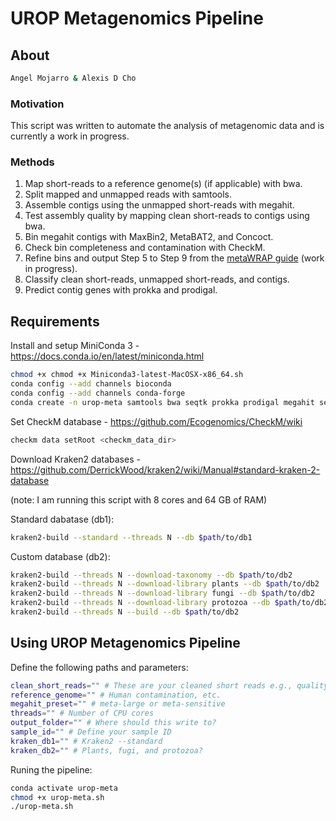 # UROP Metagenomics Pipeline
 
## About
``` bash
Angel Mojarro & Alexis D Cho
```
### Motivation

This script was written to automate the analysis of metagenomic data and is currently a work in progress. 

### Methods

1. Map short-reads to a reference genome(s) (if applicable) with bwa.
2. Split mapped and unmapped reads with samtools.
3. Assemble contigs using the unmapped short-reads with megahit.
4. Test assembly quality by mapping clean short-reads to contigs using bwa.
5. Bin megahit contigs with MaxBin2, MetaBAT2, and Concoct.
6. Check bin completeness and contamination with CheckM.
7. Refine bins and output Step 5 to Step 9 from the [metaWRAP guide](https://github.com/bxlab/metaWRAP/blob/master/Usage_tutorial.md) (work in progress).
8. Classify clean short-reads, unmapped short-reads, and contigs.
9. Predict contig genes with prokka and prodigal.

## Requirements
Install and setup MiniConda 3 - https://docs.conda.io/en/latest/miniconda.html
``` bash
chmod +x chmod +x Miniconda3-latest-MacOSX-x86_64.sh
conda config --add channels bioconda
conda config --add channels conda-forge
conda create -n urop-meta samtools bwa seqtk prokka prodigal megahit seqtk kraken2 maxbin2 openjdk metabat2 checkm-genome concoct
```

Set CheckM database - https://github.com/Ecogenomics/CheckM/wiki
``` bash
checkm data setRoot <checkm_data_dir>
```

Download Kraken2 databases - https://github.com/DerrickWood/kraken2/wiki/Manual#standard-kraken-2-database

(note: I am running this script with 8 cores and 64 GB of RAM)

Standard dabatase (db1):
``` bash
kraken2-build --standard --threads N --db $path/to/db1
```

Custom database (db2):
``` bash
kraken2-build --threads N --download-taxonomy --db $path/to/db2
kraken2-build --threads N --download-library plants --db $path/to/db2
kraken2-build --threads N --download-library fungi --db $path/to/db2
kraken2-build --threads N --download-library protozoa --db $path/to/db2
kraken2-build --threads N --build --db $path/to/db2
```

## Using UROP Metagenomics Pipeline
Define the following paths and parameters:
``` bash
clean_short_reads="" # These are your cleaned short reads e.g., quality filtered and adapters have been removed
reference_genome="" # Human contamination, etc.
megahit_preset="" # meta-large or meta-sensitive
threads="" # Number of CPU cores
output_folder="" # Where should this write to?
sample_id="" # Define your sample ID
kraken_db1="" # Kraken2 --standard
kraken_db2="" # Plants, fugi, and protozoa?
```
Runing the pipeline:
``` bash
conda activate urop-meta
chmod +x urop-meta.sh
./urop-meta.sh
```
